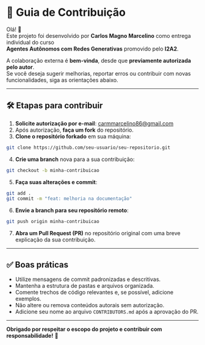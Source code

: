 # 🤝 Guia de Contribuição

Olá! 👋  
Este projeto foi desenvolvido por **Carlos Magno Marcelino** como entrega individual do curso  
**Agentes Autônomos com Redes Generativas** promovido pelo **I2A2**.

A colaboração externa é **bem-vinda**, desde que **previamente autorizada pelo autor**.  
Se você deseja sugerir melhorias, reportar erros ou contribuir com novas funcionalidades, siga as orientações abaixo.

---

## 🛠️ Etapas para contribuir

1. **Solicite autorização por e-mail**: carmmarcelino86@gmail.com  
2. Após autorização, **faça um fork** do repositório.
3. **Clone o repositório forkado** em sua máquina:

```bash
git clone https://github.com/seu-usuario/seu-repositorio.git
```

4. **Crie uma branch** nova para a sua contribuição:

```bash
git checkout -b minha-contribuicao
```

5. **Faça suas alterações e commit**:

```bash
git add .
git commit -m "feat: melhoria na documentação"
```

6. **Envie a branch para seu repositório remoto**:

```bash
git push origin minha-contribuicao
```

7. **Abra um Pull Request (PR)** no repositório original com uma breve explicação da sua contribuição.

---

## ✅ Boas práticas

- Utilize mensagens de commit padronizadas e descritivas.
- Mantenha a estrutura de pastas e arquivos organizada.
- Comente trechos de código relevantes e, se possível, adicione exemplos.
- Não altere ou remova conteúdos autorais sem autorização.
- Adicione seu nome ao arquivo `CONTRIBUTORS.md` após a aprovação do PR.

---

**Obrigado por respeitar o escopo do projeto e contribuir com responsabilidade!** 💙